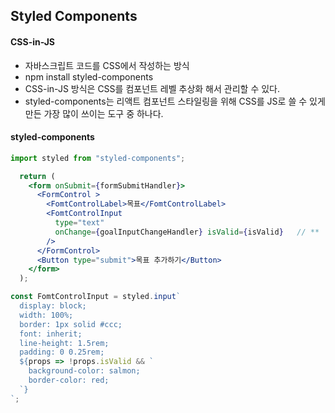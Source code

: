 ## Styled Components

#### CSS-in-JS
- 자바스크립트 코드를 CSS에서 작성하는 방식
- npm install styled-components
- CSS-in-JS 방식은 CSS를 컴포넌트 레벨 추상화 해서 관리할 수 있다.
- styled-components는 리액트 컴포넌트 스타일링을 위해 CSS를 JS로 쓸 수 있게 만든 가장 많이 쓰이는 도구 중 하나다.

#### styled-components
```jsx
import styled from "styled-components";

  return (
    <form onSubmit={formSubmitHandler}>
      <FormControl >
        <FomtControlLabel>목표</FomtControlLabel>
        <FomtControlInput
          type="text"
          onChange={goalInputChangeHandler} isValid={isValid}   // **
        />
      </FormControl>
      <Button type="submit">목표 추가하기</Button>
    </form>
  );

const FomtControlInput = styled.input`
  display: block;
  width: 100%;
  border: 1px solid #ccc;
  font: inherit;
  line-height: 1.5rem;
  padding: 0 0.25rem;
  ${props => !props.isValid && `
    background-color: salmon;
    border-color: red;
  `}
`;

```
